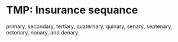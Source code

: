 # TMP: Insurance sequance

primary, secondary, tertiary, quaternary, quinary, senary, septenary, octonary, nonary, and denary.